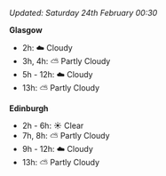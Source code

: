 *Updated: Saturday 24th February 00:30*

**Glasgow**

* 2h: :cloud: Cloudy
* 3h, 4h: :partly_sunny: Partly Cloudy
* 5h - 12h: :cloud: Cloudy
* 13h: :partly_sunny: Partly Cloudy

**Edinburgh**

* 2h - 6h: :sunny: Clear
* 7h, 8h: :partly_sunny: Partly Cloudy
* 9h - 12h: :cloud: Cloudy
* 13h: :partly_sunny: Partly Cloudy
